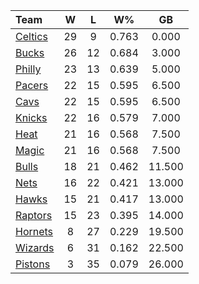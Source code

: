 | Team                            |  W  |  L  |  W%   |   GB   |
|:--------------------------------|:---:|:---:|:-----:|:------:|
| [Celtics](/r/bostonceltics)     | 29  |  9  | 0.763 | 0.000  |
| [Bucks](/r/MkeBucks)            | 26  | 12  | 0.684 | 3.000  |
| [Philly](/r/sixers)             | 23  | 13  | 0.639 | 5.000  |
| [Pacers](/r/pacers)             | 22  | 15  | 0.595 | 6.500  |
| [Cavs](/r/clevelandcavs)        | 22  | 15  | 0.595 | 6.500  |
| [Knicks](/r/NYKnicks)           | 22  | 16  | 0.579 | 7.000  |
| [Heat](/r/heat)                 | 21  | 16  | 0.568 | 7.500  |
| [Magic](/r/OrlandoMagic)        | 21  | 16  | 0.568 | 7.500  |
| [Bulls](/r/chicagobulls)        | 18  | 21  | 0.462 | 11.500 |
| [Nets](/r/GoNets)               | 16  | 22  | 0.421 | 13.000 |
| [Hawks](/r/AtlantaHawks)        | 15  | 21  | 0.417 | 13.000 |
| [Raptors](/r/torontoraptors)    | 15  | 23  | 0.395 | 14.000 |
| [Hornets](/r/CharlotteHornets)  |  8  | 27  | 0.229 | 19.500 |
| [Wizards](/r/washingtonwizards) |  6  | 31  | 0.162 | 22.500 |
| [Pistons](/r/DetroitPistons)    |  3  | 35  | 0.079 | 26.000 |